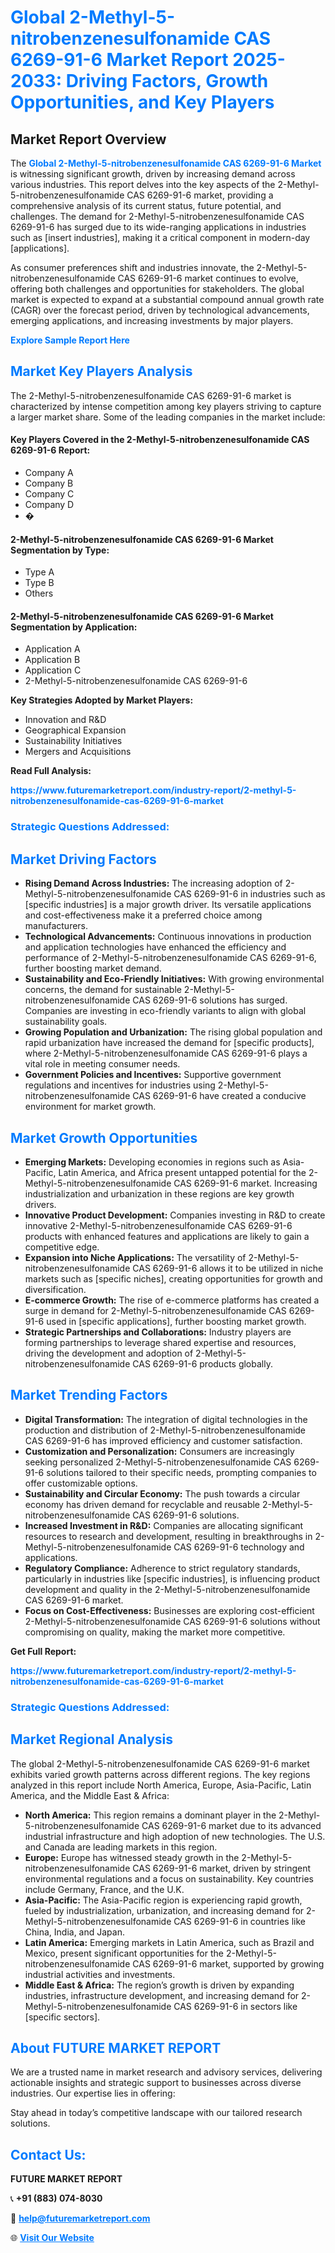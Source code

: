 <h1 style="color: #007BFF;">Global 2-Methyl-5-nitrobenzenesulfonamide CAS 6269-91-6 Market Report 2025-2033: Driving Factors, Growth Opportunities, and Key Players</h1>

<section id="overview">
<h2>Market Report Overview</h2>
<p>The <a href="https://www.futuremarketreport.com/industry-report/2-methyl-5-nitrobenzenesulfonamide-cas-6269-91-6-market" style="color: #007BFF; text-decoration: none;"><strong>Global 2-Methyl-5-nitrobenzenesulfonamide CAS 6269-91-6 Market</strong></a> is witnessing significant growth, driven by increasing demand across various industries. This report delves into the key aspects of the 2-Methyl-5-nitrobenzenesulfonamide CAS 6269-91-6 market, providing a comprehensive analysis of its current status, future potential, and challenges. The demand for 2-Methyl-5-nitrobenzenesulfonamide CAS 6269-91-6 has surged due to its wide-ranging applications in industries such as [insert industries], making it a critical component in modern-day [applications].</p>
<p>As consumer preferences shift and industries innovate, the 2-Methyl-5-nitrobenzenesulfonamide CAS 6269-91-6 market continues to evolve, offering both challenges and opportunities for stakeholders. The global market is expected to expand at a substantial compound annual growth rate (CAGR) over the forecast period, driven by technological advancements, emerging applications, and increasing investments by major players.</p>
</section>

<section id="overview">
<p><a href="https://www.futuremarketreport.com/request-sample/reportId=111622" style="color: #007BFF; text-decoration: none;"><strong>Explore Sample Report Here</strong></a></p>
</section>

<section id="key-players">
<h2 style="color: #007BFF;">Market Key Players Analysis</h2>
<p>The 2-Methyl-5-nitrobenzenesulfonamide CAS 6269-91-6 market is characterized by intense competition among key players striving to capture a larger market share. Some of the leading companies in the market include:</p>
<h4>Key Players Covered in the 2-Methyl-5-nitrobenzenesulfonamide CAS 6269-91-6 Report:</h4>
<ul><li>Company A</li><li>Company B</li><li>Company C</li><li>Company D</li><li>�</li></ul>
<h4>2-Methyl-5-nitrobenzenesulfonamide CAS 6269-91-6 Market Segmentation by Type:</h4>
<ul><li>Type A</li><li>Type B</li><li>Others</li></ul>

<h4>2-Methyl-5-nitrobenzenesulfonamide CAS 6269-91-6 Market Segmentation by Application:</h4>
<ul><li>Application A</li><li>Application B</li><li>Application C</li><li>2-Methyl-5-nitrobenzenesulfonamide CAS 6269-91-6</li></ul>
<p><strong>Key Strategies Adopted by Market Players:</strong></p>
<ul>
<li>Innovation and R&D</li>
<li>Geographical Expansion</li>
<li>Sustainability Initiatives</li>
<li>Mergers and Acquisitions</li>
</ul>
</section>

<section>
<p><strong>Read Full Analysis: </strong></p><a href="https://www.futuremarketreport.com/industry-report/2-methyl-5-nitrobenzenesulfonamide-cas-6269-91-6-market" style="color: #007BFF; text-decoration: none;"><strong>https://www.futuremarketreport.com/industry-report/2-methyl-5-nitrobenzenesulfonamide-cas-6269-91-6-market</strong></a>
<h3 style="color: #007BFF;">Strategic Questions Addressed:</h3>
</section>

<section id="driving-factors">
<h2 style="color: #007BFF;">Market Driving Factors</h2>
<ul>
<li><strong>Rising Demand Across Industries:</strong> The increasing adoption of 2-Methyl-5-nitrobenzenesulfonamide CAS 6269-91-6 in industries such as [specific industries] is a major growth driver. Its versatile applications and cost-effectiveness make it a preferred choice among manufacturers.</li>
<li><strong>Technological Advancements:</strong> Continuous innovations in production and application technologies have enhanced the efficiency and performance of 2-Methyl-5-nitrobenzenesulfonamide CAS 6269-91-6, further boosting market demand.</li>
<li><strong>Sustainability and Eco-Friendly Initiatives:</strong> With growing environmental concerns, the demand for sustainable 2-Methyl-5-nitrobenzenesulfonamide CAS 6269-91-6 solutions has surged. Companies are investing in eco-friendly variants to align with global sustainability goals.</li>
<li><strong>Growing Population and Urbanization:</strong> The rising global population and rapid urbanization have increased the demand for [specific products], where 2-Methyl-5-nitrobenzenesulfonamide CAS 6269-91-6 plays a vital role in meeting consumer needs.</li>
<li><strong>Government Policies and Incentives:</strong> Supportive government regulations and incentives for industries using 2-Methyl-5-nitrobenzenesulfonamide CAS 6269-91-6 have created a conducive environment for market growth.</li>
</ul>
</section>

<section id="growth-opportunities">
<h2 style="color: #007BFF;">Market Growth Opportunities</h2>
<ul>
<li><strong>Emerging Markets:</strong> Developing economies in regions such as Asia-Pacific, Latin America, and Africa present untapped potential for the 2-Methyl-5-nitrobenzenesulfonamide CAS 6269-91-6 market. Increasing industrialization and urbanization in these regions are key growth drivers.</li>
<li><strong>Innovative Product Development:</strong> Companies investing in R&D to create innovative 2-Methyl-5-nitrobenzenesulfonamide CAS 6269-91-6 products with enhanced features and applications are likely to gain a competitive edge.</li>
<li><strong>Expansion into Niche Applications:</strong> The versatility of 2-Methyl-5-nitrobenzenesulfonamide CAS 6269-91-6 allows it to be utilized in niche markets such as [specific niches], creating opportunities for growth and diversification.</li>
<li><strong>E-commerce Growth:</strong> The rise of e-commerce platforms has created a surge in demand for 2-Methyl-5-nitrobenzenesulfonamide CAS 6269-91-6 used in [specific applications], further boosting market growth.</li>
<li><strong>Strategic Partnerships and Collaborations:</strong> Industry players are forming partnerships to leverage shared expertise and resources, driving the development and adoption of 2-Methyl-5-nitrobenzenesulfonamide CAS 6269-91-6 products globally.</li>
</ul>
</section>

<section id="trending-factors">
<h2 style="color: #007BFF;">Market Trending Factors</h2>
<ul>
<li><strong>Digital Transformation:</strong> The integration of digital technologies in the production and distribution of 2-Methyl-5-nitrobenzenesulfonamide CAS 6269-91-6 has improved efficiency and customer satisfaction.</li>
<li><strong>Customization and Personalization:</strong> Consumers are increasingly seeking personalized 2-Methyl-5-nitrobenzenesulfonamide CAS 6269-91-6 solutions tailored to their specific needs, prompting companies to offer customizable options.</li>
<li><strong>Sustainability and Circular Economy:</strong> The push towards a circular economy has driven demand for recyclable and reusable 2-Methyl-5-nitrobenzenesulfonamide CAS 6269-91-6 solutions.</li>
<li><strong>Increased Investment in R&D:</strong> Companies are allocating significant resources to research and development, resulting in breakthroughs in 2-Methyl-5-nitrobenzenesulfonamide CAS 6269-91-6 technology and applications.</li>
<li><strong>Regulatory Compliance:</strong> Adherence to strict regulatory standards, particularly in industries like [specific industries], is influencing product development and quality in the 2-Methyl-5-nitrobenzenesulfonamide CAS 6269-91-6 market.</li>
<li><strong>Focus on Cost-Effectiveness:</strong> Businesses are exploring cost-efficient 2-Methyl-5-nitrobenzenesulfonamide CAS 6269-91-6 solutions without compromising on quality, making the market more competitive.</li>
</ul>
</section>

<section>
<p><strong>Get Full Report: </strong></p><a href="https://www.futuremarketreport.com/industry-report/2-methyl-5-nitrobenzenesulfonamide-cas-6269-91-6-market" style="color: #007BFF; text-decoration: none;"><strong>https://www.futuremarketreport.com/industry-report/2-methyl-5-nitrobenzenesulfonamide-cas-6269-91-6-market</strong></a>
<h3 style="color: #007BFF;">Strategic Questions Addressed:</h3>
</section>


<section id="regional-analysis">
<h2 style="color: #007BFF;">Market Regional Analysis</h2>
<p>The global 2-Methyl-5-nitrobenzenesulfonamide CAS 6269-91-6 market exhibits varied growth patterns across different regions. The key regions analyzed in this report include North America, Europe, Asia-Pacific, Latin America, and the Middle East & Africa:</p>
<ul>
<li><strong>North America:</strong> This region remains a dominant player in the 2-Methyl-5-nitrobenzenesulfonamide CAS 6269-91-6 market due to its advanced industrial infrastructure and high adoption of new technologies. The U.S. and Canada are leading markets in this region.</li>
<li><strong>Europe:</strong> Europe has witnessed steady growth in the 2-Methyl-5-nitrobenzenesulfonamide CAS 6269-91-6 market, driven by stringent environmental regulations and a focus on sustainability. Key countries include Germany, France, and the U.K.</li>
<li><strong>Asia-Pacific:</strong> The Asia-Pacific region is experiencing rapid growth, fueled by industrialization, urbanization, and increasing demand for 2-Methyl-5-nitrobenzenesulfonamide CAS 6269-91-6 in countries like China, India, and Japan.</li>
<li><strong>Latin America:</strong> Emerging markets in Latin America, such as Brazil and Mexico, present significant opportunities for the 2-Methyl-5-nitrobenzenesulfonamide CAS 6269-91-6 market, supported by growing industrial activities and investments.</li>
<li><strong>Middle East & Africa:</strong> The region’s growth is driven by expanding industries, infrastructure development, and increasing demand for 2-Methyl-5-nitrobenzenesulfonamide CAS 6269-91-6 in sectors like [specific sectors].</li>
</ul>
</section>

<footer>
<h2 style="color: #007BFF;">About FUTURE MARKET REPORT</h2>
<p>We are a trusted name in market research and advisory services, delivering actionable insights and strategic support to businesses across diverse industries. Our expertise lies in offering:</p>

<p>Stay ahead in today’s competitive landscape with our tailored research solutions.</p>

<h2 style="color: #007BFF;">Contact Us:</h2>
<p><strong>FUTURE MARKET REPORT</strong></p>
<p>📞 <strong>+91 (883) 074-8030</strong></p>
<p>📧 <strong><a href="mailto:help@futuremarketreport.com" style="color: #007BFF;">help@futuremarketreport.com</a></strong></p>
<p>🌐 <strong><a href="https://www.futuremarketreport.com/" style="color: #007BFF;">Visit Our Website</a></strong></p>
</footer>